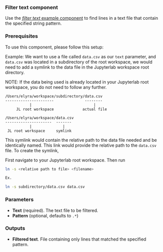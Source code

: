 ### Filter text component

Use the [_filter text_ example component](https://github.com/elyra-ai/elyra/blob/master/etc/config/components/kfp/filter_text_using_shell_and_grep.yaml) to find lines in a text file that contain the specified string pattern.

### Prerequisites
To use this component, please follow this setup:

Example:
We want to use a file called `data.csv` as our `text` parameter, and `data.csv` was located in a subdirectory of the 
root workspace, we would need to add a symlink to the data file in the Jupyterlab workspace root directory.

NOTE: If the data being used is already located in your Jupyterlab root workspace, you do not need to follow any further.
```
/Users/elyra/workspace/subdirectory/data.csv
----------------------              --------
           |                            |
     JL root workspace             actual file    
```
```
/Users/elyra/workspace/data.csv
---------------------  -------
           |              |
 JL root workspace     symlink    
```
This symlink would contain the relative path to the data file needed and be identically named. This link would provide
the relative path to the `data.csv` file. To create the symlink,  

First navigate to your Jupyterlab root workspace. Then run
```bash
ln -s <relative path to file> <filename>

Ex.

ln -s subdirectory/data.csv data.csv
```

### Parameters

- **Text** (required). The text file to be filtered.
- **Pattern** (optional, defaults to `.*`)

### Outputs

- **Filtered text**. File containing only lines that matched the specified pattern.
